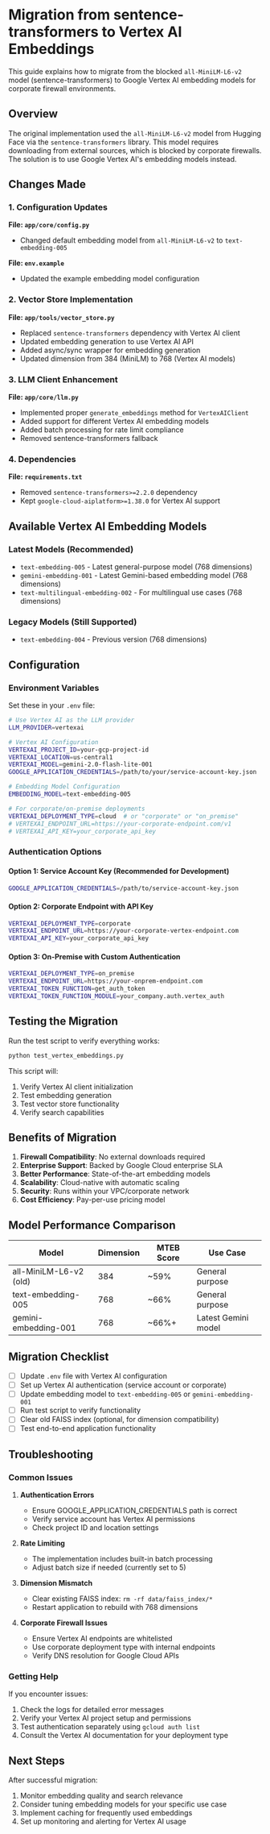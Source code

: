 # Migration from sentence-transformers to Vertex AI Embeddings

This guide explains how to migrate from the blocked `all-MiniLM-L6-v2` model (sentence-transformers) to Google Vertex AI embedding models for corporate firewall environments.

## Overview

The original implementation used the `all-MiniLM-L6-v2` model from Hugging Face via the `sentence-transformers` library. This model requires downloading from external sources, which is blocked by corporate firewalls. The solution is to use Google Vertex AI's embedding models instead.

## Changes Made

### 1. Configuration Updates

**File: `app/core/config.py`**
- Changed default embedding model from `all-MiniLM-L6-v2` to `text-embedding-005`

**File: `env.example`**
- Updated the example embedding model configuration

### 2. Vector Store Implementation

**File: `app/tools/vector_store.py`**
- Replaced `sentence-transformers` dependency with Vertex AI client
- Updated embedding generation to use Vertex AI API
- Added async/sync wrapper for embedding generation
- Updated dimension from 384 (MiniLM) to 768 (Vertex AI models)

### 3. LLM Client Enhancement

**File: `app/core/llm.py`**
- Implemented proper `generate_embeddings` method for `VertexAIClient`
- Added support for different Vertex AI embedding models
- Added batch processing for rate limit compliance
- Removed sentence-transformers fallback

### 4. Dependencies

**File: `requirements.txt`**
- Removed `sentence-transformers>=2.2.0` dependency
- Kept `google-cloud-aiplatform>=1.38.0` for Vertex AI support

## Available Vertex AI Embedding Models

### Latest Models (Recommended)
- `text-embedding-005` - Latest general-purpose model (768 dimensions)
- `gemini-embedding-001` - Latest Gemini-based embedding model (768 dimensions)  
- `text-multilingual-embedding-002` - For multilingual use cases (768 dimensions)

### Legacy Models (Still Supported)
- `text-embedding-004` - Previous version (768 dimensions)

## Configuration

### Environment Variables

Set these in your `.env` file:

```bash
# Use Vertex AI as the LLM provider
LLM_PROVIDER=vertexai

# Vertex AI Configuration
VERTEXAI_PROJECT_ID=your-gcp-project-id
VERTEXAI_LOCATION=us-central1
VERTEXAI_MODEL=gemini-2.0-flash-lite-001
GOOGLE_APPLICATION_CREDENTIALS=/path/to/your/service-account-key.json

# Embedding Model Configuration
EMBEDDING_MODEL=text-embedding-005

# For corporate/on-premise deployments
VERTEXAI_DEPLOYMENT_TYPE=cloud  # or "corporate" or "on_premise"
# VERTEXAI_ENDPOINT_URL=https://your-corporate-endpoint.com/v1
# VERTEXAI_API_KEY=your_corporate_api_key
```

### Authentication Options

#### Option 1: Service Account Key (Recommended for Development)
```bash
GOOGLE_APPLICATION_CREDENTIALS=/path/to/service-account-key.json
```

#### Option 2: Corporate Endpoint with API Key
```bash
VERTEXAI_DEPLOYMENT_TYPE=corporate
VERTEXAI_ENDPOINT_URL=https://your-corporate-vertex-endpoint.com
VERTEXAI_API_KEY=your_corporate_api_key
```

#### Option 3: On-Premise with Custom Authentication
```bash
VERTEXAI_DEPLOYMENT_TYPE=on_premise
VERTEXAI_ENDPOINT_URL=https://your-onprem-endpoint.com
VERTEXAI_TOKEN_FUNCTION=get_auth_token
VERTEXAI_TOKEN_FUNCTION_MODULE=your_company.auth.vertex_auth
```

## Testing the Migration

Run the test script to verify everything works:

```bash
python test_vertex_embeddings.py
```

This script will:
1. Verify Vertex AI client initialization
2. Test embedding generation
3. Test vector store functionality
4. Verify search capabilities

## Benefits of Migration

1. **Firewall Compatibility**: No external downloads required
2. **Enterprise Support**: Backed by Google Cloud enterprise SLA
3. **Better Performance**: State-of-the-art embedding models
4. **Scalability**: Cloud-native with automatic scaling
5. **Security**: Runs within your VPC/corporate network
6. **Cost Efficiency**: Pay-per-use pricing model

## Model Performance Comparison

| Model | Dimension | MTEB Score | Use Case |
|-------|-----------|------------|----------|
| all-MiniLM-L6-v2 (old) | 384 | ~59% | General purpose |
| text-embedding-005 | 768 | ~66% | General purpose |
| gemini-embedding-001 | 768 | ~66%+ | Latest Gemini model |

## Migration Checklist

- [ ] Update `.env` file with Vertex AI configuration
- [ ] Set up Vertex AI authentication (service account or corporate)
- [ ] Update embedding model to `text-embedding-005` or `gemini-embedding-001`
- [ ] Run test script to verify functionality
- [ ] Clear old FAISS index (optional, for dimension compatibility)
- [ ] Test end-to-end application functionality

## Troubleshooting

### Common Issues

1. **Authentication Errors**
   - Ensure GOOGLE_APPLICATION_CREDENTIALS path is correct
   - Verify service account has Vertex AI permissions
   - Check project ID and location settings

2. **Rate Limiting**
   - The implementation includes built-in batch processing
   - Adjust batch size if needed (currently set to 5)

3. **Dimension Mismatch**
   - Clear existing FAISS index: `rm -rf data/faiss_index/*`
   - Restart application to rebuild with 768 dimensions

4. **Corporate Firewall Issues**
   - Ensure Vertex AI endpoints are whitelisted
   - Use corporate deployment type with internal endpoints
   - Verify DNS resolution for Google Cloud APIs

### Getting Help

If you encounter issues:
1. Check the logs for detailed error messages
2. Verify your Vertex AI project setup and permissions
3. Test authentication separately using `gcloud auth list`
4. Consult the Vertex AI documentation for your deployment type

## Next Steps

After successful migration:
1. Monitor embedding quality and search relevance
2. Consider tuning embedding models for your specific use case
3. Implement caching for frequently used embeddings
4. Set up monitoring and alerting for Vertex AI usage 
